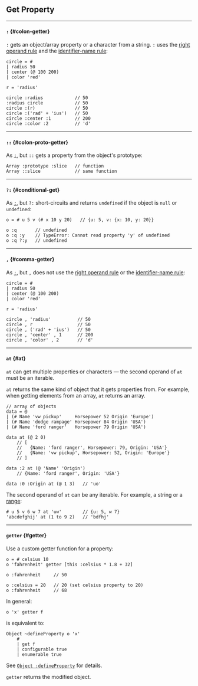 ## Get Property

---

#### `:` {#colon-getter}

`:` gets an object/array property or a character from a string. `:` uses the [right operand rule](?Syntax#right-operand-rule) and the [identifier-name rule](?Syntax#identifier-name-rule):

```
circle = #
| radius 50
| center (@ 100 200)
| color 'red'

r = 'radius'

circle :radius            // 50
:radius circle            // 50
circle :(r)               // 50
circle :('rad' + 'ius')   // 50
circle :center :1         // 200   
circle :color :2          // 'd'
```

---

#### `::` {#colon-proto-getter}

As [`:`](#colon-getter), but `::` gets a property from the object's prototype:

```
Array :prototype :slice   // function
Array ::slice             // same function
```

---

#### `?:` {#conditional-get}

As [`:`](#colon-getter), but `?:` short-circuits and returns `undefined` if the object is `null` or `undefined`:

```
o = # u 5 v (# x 10 y 20)   // {u: 5, v: {x: 10, y: 20}}

o :q       // undefined
o :q :y    // TypeError: Cannot read property 'y' of undefined
o :q ?:y   // undefined
```

---

#### `,` {#comma-getter}

As [`:`](#colon-getter), but `,` does not use the [right operand rule](?Syntax#right-operand-rule) or the [identifier-name rule](?Syntax#identifier-name-rule):

```
circle = #
| radius 50
| center (@ 100 200)
| color 'red'

r = 'radius'

circle , 'radius'          // 50
circle , r                 // 50
circle , ('rad' + 'ius')   // 50
circle , 'center' , 1      // 200   
circle , 'color' , 2       // 'd'
```

---

#### `at` {#at}

`at` can get multiple properties or characters &mdash; the second operand of `at` must be an iterable.

`at` returns the same kind of object that it gets properties from. For example, when getting elements from an array, `at` returns an array.

```
// array of objects
data = @
| (# Name 'vw pickup'     Horsepower 52 Origin 'Europe')
| (# Name 'dodge rampage' Horsepower 84 Origin 'USA')
| (# Name 'ford ranger'   Horsepower 79 Origin 'USA')

data at (@ 2 0)
    // [
    //   {Name: 'ford ranger', Horsepower: 79, Origin: 'USA'}
    //   {Name: 'vw pickup', Horsepower: 52, Origin: 'Europe'}
    // ]

data :2 at (@ 'Name' 'Origin')
    // {Name: 'ford ranger', Origin: 'USA'}

data :0 :Origin at (@ 1 3)   // 'uo'
```

The second operand of `at` can be any iterable. For example, a string or a [range](?Ranges):

```
# u 5 v 6 w 7 at 'uw'        // {u: 5, w 7}
'abcdefghij' at (1 to 9 2)   // 'bdfhj'
```

---

#### `getter` {#getter}

Use a custom getter function for a property:

```
o = # celsius 10
o 'fahrenheit' getter [this :celsius * 1.8 + 32]

o :fahrenheit     // 50

o :celsius = 20   // 20 (set celsius property to 20)
o :fahrenheit     // 68
```

In general:

```
o 'x' getter f
```

is equivalent to:

```
Object ~defineProperty o 'x'
    #
    | get f
    | configurable true
    | enumerable true
```

See [`Object :defineProperty`](https://developer.mozilla.org/en-US/docs/Web/JavaScript/Reference/Global_Objects/Object/defineProperty) for details.

`getter` returns the modified object.